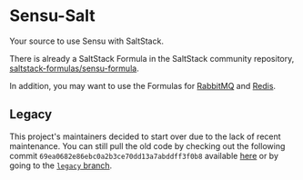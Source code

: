 # Sensu-Salt

Your source to use Sensu with SaltStack.

There is already a SaltStack Formula in the SaltStack community repository, [saltstack-formulas/sensu-formula](https://github.com/saltstack-formulas/sensu-formula).

In addition, you may want to use the Formulas for [RabbitMQ](https://github.com/salt-formulas/salt-formula-rabbitmq) and [Redis](https://github.com/salt-formulas/salt-formula-redis).

## Legacy
This project's maintainers decided to start over due to the lack of recent maintenance. You can still pull the old code by checking out the following commit `69ea0682e86ebc0a2b3ce70dd13a7abddff3f0b8` available [here](https://github.com/sensu/sensu-salt/tree/69ea0682e86ebc0a2b3ce70dd13a7abddff3f0b8) or by going to the [`legacy` branch](https://github.com/sensu/sensu-salt/tree/legacy).
